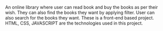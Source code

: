 An online library where user can read book and buy the books as per their wish.
They can also find the books they want by applying filter.
User can also search for the books they want.
These is a front-end based project.
HTML, CSS, JAVASCRIPT are the technologies used in this project.
